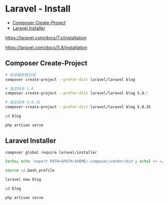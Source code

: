 <!-- #laravel-install -->
<!-- omit in toc -->
# Laravel - Install

- [Composer Create-Project](#composer-create-project)
- [Laravel Installer](#laravel-installer)

<https://laravel.com/docs/7.x/installation>

<https://laravel.com/docs/5.8/installation>

## Composer Create-Project

```bash
# 安装最新稳定版
composer create-project --prefer-dist laravel/laravel blog

# 指定版本 5.8
composer create-project --prefer-dist laravel/laravel blog 5.8.*

# 指定版本 5.8.35
composer create-project --prefer-dist laravel/laravel blog 5.8.35
```

```bash
cd blog

php artisan serve
```

## Laravel Installer

```bash
composer global require laravel/installer
```

```bash
(echo; echo 'export PATH=$PATH:$HOME/.composer/vendor/bin'; echo) >> ~/.bash_profile

source ~/.bash_profile
```

```bash
laravel new blog

cd blog

php artisan serve
```
